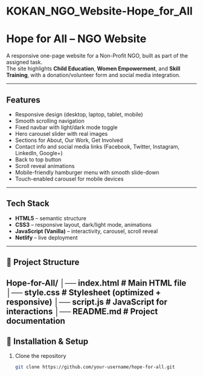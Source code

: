# KOKAN_NGO_Website-Hope_for_All
# Hope for All – NGO Website

A responsive one-page website for a Non-Profit NGO, built as part of the assigned task.  
The site highlights **Child Education**, **Women Empowerment**, and **Skill Training**, with a donation/volunteer form and social media integration.  

---

## Features
- Responsive design (desktop, laptop, tablet, mobile)  
- Smooth scrolling navigation  
- Fixed navbar with light/dark mode toggle  
- Hero carousel slider with real images  
- Sections for About, Our Work, Get Involved  
- Contact info and social media links (Facebook, Twitter, Instagram, LinkedIn, Google+)  
- Back to top button  
- Scroll reveal animations  
- Mobile-friendly hamburger menu with smooth slide-down  
- Touch-enabled carousel for mobile devices  

---

## Tech Stack
- **HTML5** – semantic structure  
- **CSS3** – responsive layout, dark/light mode, animations  
- **JavaScript (Vanilla)** – interactivity, carousel, scroll reveal  
- **Netlify** – live deployment  

---

## 📂 Project Structure
Hope-for-All/
│── index.html # Main HTML file
│── style.css # Stylesheet (optimized + responsive)
│── script.js # JavaScript for interactions
│── README.md # Project documentation
---

## 🔧 Installation & Setup
1. Clone the repository  
   ```bash
   git clone https://github.com/your-username/hope-for-all.git
